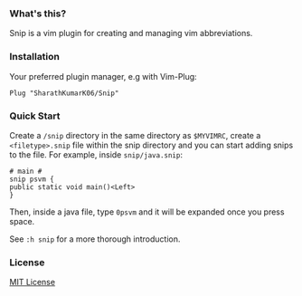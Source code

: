 ### What's this?

Snip is a vim plugin for creating and managing vim abbreviations.

### Installation

Your preferred plugin manager, e.g with Vim-Plug:
```
Plug "SharathKumarK06/Snip"
```

### Quick Start

Create a `/snip` directory in the same directory as `$MYVIMRC`, create a
`<filetype>.snip` file within the snip directory and you can start adding snips
to the file. For example, inside `snip/java.snip`:

```
# main #
snip psvm {
public static void main()<Left>
}
```

Then, inside a java file, type `0psvm` and it will be expanded once you press
space.

See `:h snip` for a more thorough introduction.

### License

[MIT License](https://github.com/SharathKumarK06/Snip/blob/master/LICENSE)
